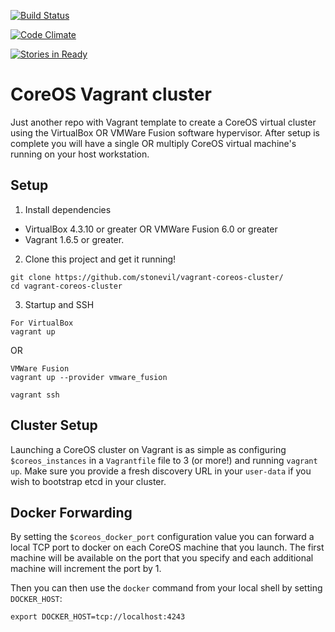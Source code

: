 [![Build Status](https://secure.travis-ci.org/stonevil/vagrant-coreos-cluster.png?branch=master)](https://travis-ci.org/stonevil/vagrant-coreos-cluster)

[![Code Climate](https://codeclimate.com/github/stonevil/vagrant-coreos-cluster/badges/gpa.svg)](https://codeclimate.com/github/stonevil/vagrant-coreos-cluster)

[![Stories in Ready](https://badge.waffle.io/stonevil/vagrant-coreos-cluster.png?label=ready&title=Ready)](https://waffle.io/stonevil/vagrant-coreos-cluster)


# CoreOS Vagrant cluster

Just another repo with Vagrant template to create a CoreOS virtual cluster using the VirtualBox OR VMWare Fusion software hypervisor. After setup is complete you will have a single OR multiply CoreOS virtual machine's running on your host workstation.

## Setup

1) Install dependencies

* VirtualBox 4.3.10 or greater OR VMWare Fusion 6.0 or greater
* Vagrant 1.6.5 or greater.

2) Clone this project and get it running!

```
git clone https://github.com/stonevil/vagrant-coreos-cluster/
cd vagrant-coreos-cluster
```

3) Startup and SSH

```
For VirtualBox
vagrant up
```
OR

```
VMWare Fusion
vagrant up --provider vmware_fusion

vagrant ssh
```

## Cluster Setup

Launching a CoreOS cluster on Vagrant is as simple as configuring `$coreos_instances` in a `Vagrantfile` file to 3 (or more!) and running `vagrant up`.
Make sure you provide a fresh discovery URL in your `user-data` if you wish to bootstrap etcd in your cluster.

## Docker Forwarding

By setting the `$coreos_docker_port` configuration value you can forward a local TCP port to docker on each CoreOS machine that you launch. The first machine will be available on the port that you specify and each additional machine will increment the port by 1.

Then you can then use the `docker` command from your local shell by setting `DOCKER_HOST`:

    export DOCKER_HOST=tcp://localhost:4243
